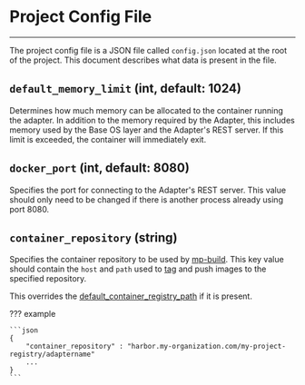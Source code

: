 # Project Config File
* * *

The project config file is a JSON file called `config.json` located at the root of the project.
This document describes what data is present in the file.

## `default_memory_limit` (int, default: 1024)

Determines how much memory can be allocated to the container running the adapter. In
addition to the memory required by the Adapter, this includes memory used by the Base
OS layer and the Adapter's REST server. If this limit is exceeded, the container will
immediately exit.

## `docker_port` (int, default: 8080)

Specifies the port for connecting to the Adapter's REST server.
This value should only need to be changed if there is another process already using port 8080.

## `container_repository` (string)

Specifies the container repository to be used by [mp-build](mp-build.md).
This key value should contain the  `host` and `path` used to
[tag](https://docs.docker.com/engine/reference/commandline/tag/) and push images to
the specified repository.

This overrides the [default_container_registry_path](global_config.md#defaultcontainerregistrypath-string-optional)
if it is present.

??? example

    ```json
    {
        "container_repository" : "harbor.my-organization.com/my-project-registry/adaptername"
        ...
    }
    ```
